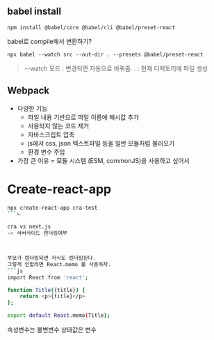 

## babel install
```
npm install @babel/core @babel/cli @babel/preset-react 
 ```


 babel로 compile해서 변환하기?

```
npx babel --watch src --out-dir . --presets @babel/preset-react 
```
> --watch 모드 : 변경되면 자동으로 바꿔줌.
> . : 현재 디렉토리에 파일 생성


## Webpack

- 다양한 기능
    - 파일 내용 기반으로 파일 이름에 해시값 추가
    - 사용되지 않는 코드 제거
    - 자바스크립트 압축
    - js에서 css, json 텍스트파일 등을 일반 모듈처럼 불러오기
    - 환경 변수 주입
- 가장 큰 이유 = 모듈 시스템 (ESM, commonJS)을 사용하고 싶어서


# Create-react-app

```bash
npx create-react-app cra-test
```ㄴ

cra vs next.js
-> 서버사이드 렌더링여부



부모가 렌더링되면 자식도 렌더링된다.
그렇게 안할려면 React.memo 를 사용하자.
```js
import React from 'react';

function Title({title}) {
    return <p>{title}</p>
};

export default React.memo(Title);
```

속성변수는 불변변수
상태값은 변수